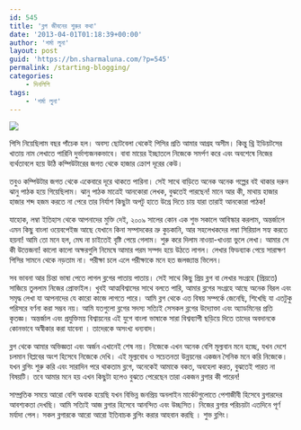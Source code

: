 ```yaml
---
id: 545
title: 'ব্লগ জীবনের শুরুর কথা'
date: '2013-04-01T01:18:39+00:00'
author: 'শর্মা লুনা'
layout: post
guid: 'https://bn.sharmaluna.com/?p=545'
permalink: /starting-blogging/
categories:
    - দিনলিপি
tags:
    - 'শর্মা লুনা'
---
```


![](https://bn.sharmaluna.com/wp-content/uploads/2017/10/office-620817_960_720-300x199.jpg)

পিসি নিয়েছিলাম বছর পাঁচেক হল। অবস্য ছোটবেলা থেকেই পিসির প্রতি আমার আগ্রহ অসীম। কিন্তু থ্রি ইডিয়টসের খাতায় নাম লেখাতে পারিনি দুর্ভাগ্যজনকভাবে। বাবা মায়ের ইচ্ছাতলে নিজেকে সমর্পণ করে এবং অবশেষে নিজের ব্যর্থতাবলে হয়ে উঠি কম্পিউটারের জগত থেকে হাজার ক্রোশ দূরের কেউ।

তবুও কম্পিউটার জগত থেকে একেবারে দূরে থাকতে পারিনা। সেই সাথে বাড়িতে অনেক অনেক গল্পের বই থাকার দরুন ঝানু পাঠক হয়ে গিয়েছিলাম। ঝানু পাঠক মাত্রেই আনকোরা লেখক, বুঝতেই পারছেন! মানে আর কী, মাথায় হাজার হাজার শব্দ হজম করতে না পেরে তার নির্যাশ কিছুটা অপটু হাতে উগ্রে দিতে চায় যারা তারাই আনকোরা পাঠক!

যাহোক, লম্বা ইতিহাস থেকে আপনাদের মুক্তি দেই, ২০০৯ সালের কোন এক শুভ সকালে আবিস্কার করলাম, অন্তর্জালে এমন কিছু বাংলা ওয়েবপেইজ আছে যেখানে কিনা সম্পাদকের ভ্রু কুচকানি, আর সহলেখকদের লম্বা সিরিয়াল সহ্য করতে হয়না! আমি তো মনে হল, মেঘ না চাইতেই বৃষ্টি পেয়ে গেলাম। শুরু করে দিলাম নাওয়া-খাওয়া ভুলে লেখা। আমার সে কী উত্তেজনা! কালো কালো অক্ষরগুলি নিমেষে আমার পরম সম্পদ হয়ে উঠতে লাগল। লেখার ফিডব্যাক পেয়ে সারাক্ষণ পিসির সামনে থেকে নড়তাম না। পরীক্ষা চলে এলে পরীক্ষাকে মনে হত জলজ্যান্ত ভিলেন।

সব ভাবনা আর চিন্তা ভাষা পেতে লাগল ব্লগের পাতায় পাতায়। সেই সাথে কিছু প্রিয় ব্লগ বা লেখার সংগ্রহে (প্রিয়তে) সাজিয়ে তুললাম নিজের প্রোফাইল। খুবই আত্মবিশ্বাসের সাথে বলতে পারি, আমার ব্লগের সংগ্রহে আছে অনেক বিরল এবং সমৃদ্ধ লেখা যা আপনাদের যে কারো কাজে লাগতে পারে। আমি ব্লগ থেকে এত বিষয় সম্পর্কে জেনেছি, শিখেছি যা এতটুকু পরিসরে বর্ণনা করা সম্ভব নয়। আমি যতগুলো ব্লগের সদস্য সত্যিই সেসকল ব্লগের উদ্যোক্তা এবং অ্যাডমিনের প্রতি কৃতজ্ঞ। অন্তর্জাল এবং প্রযুক্তিময় বিশ্বায়নের এই যুগে বাংলা ভাষাকে সারা বিশ্বব্যাপী ছড়িয়ে দিতে তাদের অবদানকে কোনভাবে অস্বীকার করা যাবেনা । তাদেরকে অসংখ্য ধন্যবাদ।

ব্লগ থেকে আমার অভিজ্ঞতা এবং অর্জন এখানেই শেষ নয়। নিজেকে এখন অনেক বেশি মূল্যবান মনে হচ্ছে, যখন দেশে চলমান বিপ্লবের অংশ হিসেবে নিজেকে দেখি। এই মূল্যবোধ ও সচেতনতা উন্নয়নের একজন সৈনিক মনে করি নিজেকে। যখন ব্লগিং শুরু করি এবং সারাদিন পরে থাকতাম ব্লগে, অনেকেই আমাকে বকত, অবহেলা করত, বুঝতেই পারত না বিষয়টি। তবে আমার মনে হয় এখন কিছুটা হলেও বুঝতে পেরেছেন তারা একজন ব্লগার কী পারেন!

সাম্প্রতিক সময়ে আরো বেশি অবাক হয়েছি যখন বিভিন্ন জনপ্রিয় অনলাইন মার্কেটগুলোতে পেশাজীবী হিসেবে ব্লগারদের আবশ্যকতা দেখছি। আমি সত্যিই আজ ব্লগার হিসেবে আনন্দিত এবং উচ্ছসিত। নিজের ব্লগার পরিচয়টা এতদিনে পূর্ণ মর্যাদা পেল। সকল ব্লগারকে আরো আরো ইতিবাচক ব্লগিং করার আহবান করছি । শুভ ব্লগিং।